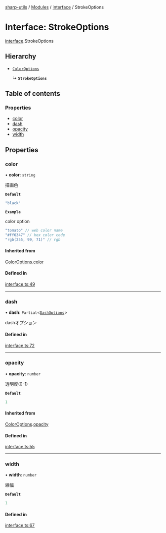 [sharp-utils](../README.md) / [Modules](../modules.md) / [interface](../modules/interface.md) / StrokeOptions

# Interface: StrokeOptions

[interface](../modules/interface.md).StrokeOptions

## Hierarchy

- [`ColorOptions`](interface.ColorOptions.md)

  ↳ **`StrokeOptions`**

## Table of contents

### Properties

- [color](interface.StrokeOptions.md#color)
- [dash](interface.StrokeOptions.md#dash)
- [opacity](interface.StrokeOptions.md#opacity)
- [width](interface.StrokeOptions.md#width)

## Properties

### color

• **color**: `string`

描画色

**`Default`**

```ts
"black"
```

**`Example`**

color option
```ts
"tomato" // web color name
"#ff6347" // hex color code
"rgb(255, 99, 71)" // rgb
```

#### Inherited from

[ColorOptions](interface.ColorOptions.md).[color](interface.ColorOptions.md#color)

#### Defined in

[interface.ts:49](https://github.com/Manju2367/sharpUtils/blob/ecfe1af/interface.ts#L49)

___

### dash

• **dash**: `Partial`<[`DashOptions`](interface.DashOptions.md)\>

dashオプション

#### Defined in

[interface.ts:72](https://github.com/Manju2367/sharpUtils/blob/ecfe1af/interface.ts#L72)

___

### opacity

• **opacity**: `number`

透明度(0-1)

**`Default`**

```ts
1
```

#### Inherited from

[ColorOptions](interface.ColorOptions.md).[opacity](interface.ColorOptions.md#opacity)

#### Defined in

[interface.ts:55](https://github.com/Manju2367/sharpUtils/blob/ecfe1af/interface.ts#L55)

___

### width

• **width**: `number`

線幅

**`Default`**

```ts
1
```

#### Defined in

[interface.ts:67](https://github.com/Manju2367/sharpUtils/blob/ecfe1af/interface.ts#L67)
